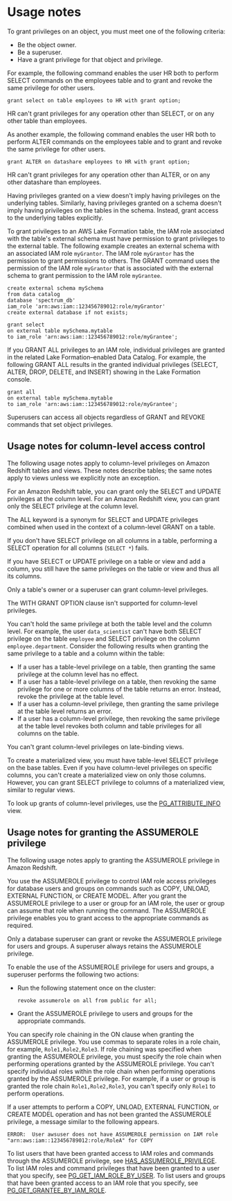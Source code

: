 # Usage notes<a name="r_GRANT-usage-notes"></a>

To grant privileges on an object, you must meet one of the following criteria:
+ Be the object owner\.
+ Be a superuser\.
+ Have a grant privilege for that object and privilege\.

For example, the following command enables the user HR both to perform SELECT commands on the employees table and to grant and revoke the same privilege for other users\.

```
grant select on table employees to HR with grant option;
```

HR can't grant privileges for any operation other than SELECT, or on any other table than employees\. 

As another example, the following command enables the user HR both to perform ALTER commands on the employees table and to grant and revoke the same privilege for other users\.

```
grant ALTER on datashare employees to HR with grant option;
```

HR can't grant privileges for any operation other than ALTER, or on any other datashare than employees\. 

Having privileges granted on a view doesn't imply having privileges on the underlying tables\. Similarly, having privileges granted on a schema doesn't imply having privileges on the tables in the schema\. Instead, grant access to the underlying tables explicitly\.

To grant privileges to an AWS Lake Formation table, the IAM role associated with the table's external schema must have permission to grant privileges to the external table\. The following example creates an external schema with an associated IAM role `myGrantor`\. The IAM role `myGrantor` has the permission to grant permissions to others\. The GRANT command uses the permission of the IAM role `myGrantor` that is associated with the external schema to grant permission to the IAM role `myGrantee`\.

```
create external schema mySchema
from data catalog
database 'spectrum_db'
iam_role 'arn:aws:iam::123456789012:role/myGrantor'
create external database if not exists;
```

```
grant select 
on external table mySchema.mytable
to iam_role 'arn:aws:iam::123456789012:role/myGrantee';
```

If you GRANT ALL privileges to an IAM role, individual privileges are granted in the related Lake Formation–enabled Data Catalog\. For example, the following GRANT ALL results in the granted individual privileges \(SELECT, ALTER, DROP, DELETE, and INSERT\) showing in the Lake Formation console\.

```
grant all 
on external table mySchema.mytable
to iam_role 'arn:aws:iam::123456789012:role/myGrantee';
```

Superusers can access all objects regardless of GRANT and REVOKE commands that set object privileges\.

## Usage notes for column\-level access control<a name="r_GRANT-usage-notes-clp"></a>

The following usage notes apply to column\-level privileges on Amazon Redshift tables and views\. These notes describe tables; the same notes apply to views unless we explicitly note an exception\. 

For an Amazon Redshift table, you can grant only the SELECT and UPDATE privileges at the column level\. For an Amazon Redshift view, you can grant only the SELECT privilege at the column level\. 

The ALL keyword is a synonym for SELECT and UPDATE privileges combined when used in the context of a column\-level GRANT on a table\. 

If you don't have SELECT privilege on all columns in a table, performing a SELECT operation for all columns \(`SELECT *`\) fails\.

If you have SELECT or UPDATE privilege on a table or view and add a column, you still have the same privileges on the table or view and thus all its columns\. 

Only a table's owner or a superuser can grant column\-level privileges\. 

The WITH GRANT OPTION clause isn't supported for column\-level privileges\.

You can't hold the same privilege at both the table level and the column level\. For example, the user `data_scientist` can't have both SELECT privilege on the table `employee` and SELECT privilege on the column `employee.department`\. Consider the following results when granting the same privilege to a table and a column within the table:
+ If a user has a table\-level privilege on a table, then granting the same privilege at the column level has no effect\. 
+ If a user has a table\-level privilege on a table, then revoking the same privilege for one or more columns of the table returns an error\. Instead, revoke the privilege at the table level\. 
+ If a user has a column\-level privilege, then granting the same privilege at the table level returns an error\. 
+ If a user has a column\-level privilege, then revoking the same privilege at the table level revokes both column and table privileges for all columns on the table\. 

You can't grant column\-level privileges on late\-binding views\.

To create a materialized view, you must have table\-level SELECT privilege on the base tables\. Even if you have column\-level privileges on specific columns, you can't create a materialized view on only those columns\. However, you can grant SELECT privilege to columns of a materialized view, similar to regular views\. 

To look up grants of column\-level privileges, use the [PG\_ATTRIBUTE\_INFO](r_PG_ATTRIBUTE_INFO.md) view\. 

## Usage notes for granting the ASSUMEROLE privilege<a name="r_GRANT-usage-notes-assumerole"></a>

The following usage notes apply to granting the ASSUMEROLE privilege in Amazon Redshift\. 

You use the ASSUMEROLE privilege to control IAM role access privileges for database users and groups on commands such as COPY, UNLOAD, EXTERNAL FUNCTION, or CREATE MODEL\. After you grant the ASSUMEROLE privilege to a user or group for an IAM role, the user or group can assume that role when running the command\. The ASSUMEROLE privilege enables you to grant access to the appropriate commands as required\.

Only a database superuser can grant or revoke the ASSUMEROLE privilege for users and groups\. A superuser always retains the ASSUMEROLE privilege\. 

To enable the use of the ASSUMEROLE privilege for users and groups, a superuser performs the following two actions:
+ Run the following statement once on the cluster:

  ```
  revoke assumerole on all from public for all;
  ```
+ Grant the ASSUMEROLE privilege to users and groups for the appropriate commands\.

You can specify role chaining in the ON clause when granting the ASSUMEROLE privilege\. You use commas to separate roles in a role chain, for example, `Role1,Role2,Role3`\. If role chaining was specified when granting the ASSUMEROLE privilege, you must specify the role chain when performing operations granted by the ASSUMEROLE privilege\. You can't specify individual roles within the role chain when performing operations granted by the ASSUMEROLE privilege\. For example, if a user or group is granted the role chain `Role1,Role2,Role3`, you can't specify only `Role1` to perform operations\. 

If a user attempts to perform a COPY, UNLOAD, EXTERNAL FUNCTION, or CREATE MODEL operation and has not been granted the ASSUMEROLE privilege, a message similar to the following appears\.

```
ERROR:  User awsuser does not have ASSUMEROLE permission on IAM role "arn:aws:iam::123456789012:role/RoleA" for COPY 
```

To list users that have been granted access to IAM roles and commands through the ASSUMEROLE privilege, see [HAS\_ASSUMEROLE\_PRIVILEGE](r_HAS_ASSUMEROLE_PRIVILEGE.md)\. To list IAM roles and command privileges that have been granted to a user that you specify, see [PG\_GET\_IAM\_ROLE\_BY\_USER](PG_GET_IAM_ROLE_BY_USER.md)\. To list users and groups that have been granted access to an IAM role that you specify, see [PG\_GET\_GRANTEE\_BY\_IAM\_ROLE](PG_GET_GRANTEE_BY_IAMROLE.md)\.